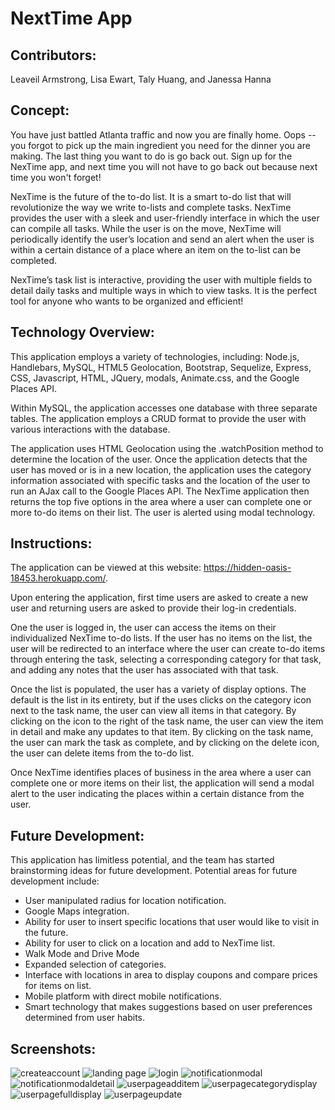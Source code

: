 # NextTime App 

## Contributors:
Leaveil Armstrong, Lisa Ewart, Taly Huang, and Janessa Hanna

## Concept:

You have just battled Atlanta traffic and now you are finally home.  Oops -- you forgot to pick up the main ingredient you need for the dinner you are making.  The last thing you want to do is go back out.  Sign up for the NexTime app, and next time you will not have to go back out because next time you won't forget!  

NexTime is the future of the to-do list.  It is a smart to-do list that will revolutionize the way we write to-lists and complete tasks. NexTime provides the user with a sleek and user-friendly interface in which the user can compile all tasks.  While the user is on the move, NexTime will periodically identify the user’s location and send an alert when the user is within a certain distance of a place where an item on the to-list can be completed.  

NexTime’s task list is interactive, providing the user with multiple fields to detail daily tasks and multiple ways in which to view tasks. It is the perfect tool for anyone who wants to be organized and efficient!  

## Technology Overview:
This application employs a variety of technologies, including:  Node.js, Handlebars, MySQL, HTML5 Geolocation, Bootstrap, Sequelize, Express, CSS, Javascript, HTML, JQuery, modals, Animate.css, and the Google Places API.

Within MySQL, the application accesses one database with three separate tables.  The application employs a CRUD format to provide the user with various interactions with the database.  

The application uses HTML Geolocation using the .watchPosition method to determine the location of the user.  Once the application detects that the user has moved or is in a new location, the application uses the category information associated with specific tasks and the location of the user to run an AJax call to the Google Places API.  The NexTime application then returns the top five options in the area where a user can complete one or more to-do items on their list. The user is alerted using modal technology.  

## Instructions:  

The application can be viewed at this website:  https://hidden-oasis-18453.herokuapp.com/.  

Upon entering the application, first time users are asked to create a new user and returning users are asked to provide their log-in credentials.  

One the user is logged in, the user can access the items on their individualized NexTime to-do lists.  If the user has no items on the list, the user will be redirected to an interface where the user can create to-do items through entering the task, selecting a corresponding category for that task, and adding any notes that the user has associated with that task.  

Once the list is populated, the user has a variety of display options.  The default is the list in its entirety, but if the uses clicks on the category icon next to the task name, the user can view all items in that category.  By clicking on the icon to the right of the task name, the user can view the item in detail and make any updates to that item.  By clicking on the task name, the user can mark the task as complete, and by clicking on the delete icon, the user can delete items from the to-do list.  

Once NexTime identifies places of business in the area where a user can complete one or more items on their list, the application will send a modal alert to the user indicating the places within a certain distance from the user.  

## Future Development:  

This application has limitless potential, and the team has started brainstorming ideas for future development.  Potential areas for future development include:

* User manipulated radius for location notification.
* Google Maps integration.
* Ability for user to insert specific locations that user would like to visit in the future.
* Ability for user to click on a location and add to NexTime list.
* Walk Mode and Drive Mode 
* Expanded selection of categories.
* Interface with locations in area to display coupons and compare prices for items on list.
* Mobile platform with direct mobile notifications.
* Smart technology that makes suggestions based on user preferences determined from user habits. 

## Screenshots:

![createaccount](https://user-images.githubusercontent.com/32542804/35289188-9b9d2cea-0034-11e8-8152-1b728b7adc32.png)
![landing page](https://user-images.githubusercontent.com/32542804/35289190-9bb0708e-0034-11e8-9a6a-ba4e30012328.png)
![login](https://user-images.githubusercontent.com/32542804/35289191-9bbbf684-0034-11e8-8574-2555697d85d6.png)
![notificationmodal](https://user-images.githubusercontent.com/32542804/35289192-9bc7f09c-0034-11e8-807b-0406e081d9b9.png)
![notificationmodaldetail](https://user-images.githubusercontent.com/32542804/35289193-9c2becaa-0034-11e8-9118-c14d0a90f152.png)
![userpageadditem](https://user-images.githubusercontent.com/32542804/35289195-9c94615e-0034-11e8-8ea6-a1a678b477d3.png)
![userpagecategorydisplay](https://user-images.githubusercontent.com/32542804/35289196-9cf80ca4-0034-11e8-953c-9640632b9649.png)
![userpagefulldisplay](https://user-images.githubusercontent.com/32542804/35289197-9d2e0566-0034-11e8-9714-fccdf6136d4c.png)
![userpageupdate](https://user-images.githubusercontent.com/32542804/35289200-9d8451be-0034-11e8-906a-2906de90b858.png)



